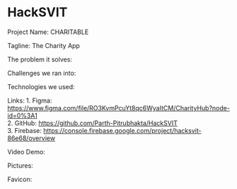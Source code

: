 # HackSVIT

Project Name: CHARITABLE

Tagline: The Charity App

The problem it solves: 

Challenges we ran into: 

Technologies we used:  

Links: 1. Figma: https://www.figma.com/file/RO3KvmPcuYt8qc6WyaItCM/CharityHub?node-id=0%3A1 <br/>
       2. GitHub: https://github.com/Parth-Pitrubhakta/HackSVIT <br/>
       3. Firebase: https://console.firebase.google.com/project/hacksvit-86e68/overview  <br/>

Video Demo:

Pictures:

Favicon:



